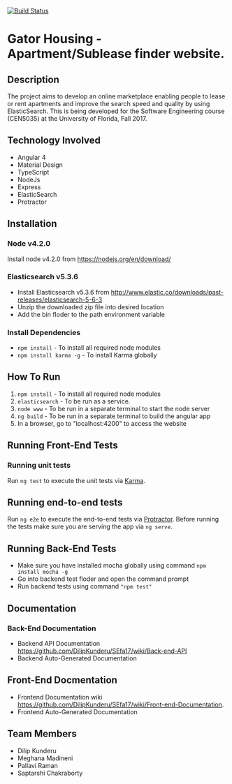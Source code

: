 [![Build Status](https://img.shields.io/travis/DilipKunderu/SEfa17.svg?style=flat-square)](https://travis-ci.org/DilipKunderu/SEfa17)

 # Gator Housing - Apartment/Sublease finder website.
 
 ## Description
 The project aims to develop an online marketplace enabling people to lease or rent apartments and improve the search speed and quality by using ElasticSearch. This is being developed for the Software Engineering course (CEN5035) at the University of Florida, Fall 2017.
 
 ## Technology Involved
  - Angular 4
  - Material Design
  - TypeScript
  - NodeJs
  - Express
  - ElasticSearch
  - Protractor
 
## Installation
  ### Node v4.2.0
  Install node v4.2.0 from https://nodejs.org/en/download/

  ### Elasticsearch v5.3.6
  - Install Elasticsearch v5.3.6 from http://www.elastic.co/downloads/past-releases/elasticsearch-5-6-3
  - Unzip the downloaded zip file into desired location
  - Add the bin floder to the path environment variable

  ### Install Dependencies
  - `npm install` - To install all required node modules
  - `npm install karma -g` - To install Karma globally


 ## How To Run
 1. `npm install` - To install all required node modules
 2. `elasticsearch` - To be run as a service.
 3. `node www` - To be run in a separate terminal to start the node server 
 4. `ng build` - To be run in a separate terminal to build the angular app
 5. In a browser, go to "localhost:4200" to access the website
 
## Running Front-End Tests
  ### Running unit tests
  Run `ng test` to execute the unit tests via [Karma](https://karma-runner.github.io).

  ## Running end-to-end tests
  Run `ng e2e` to execute the end-to-end tests via [Protractor](http://www.protractortest.org/).
  Before running the tests make sure you are serving the app via `ng serve`.

## Running Back-End Tests
  - Make sure you have installed mocha globally using command `npm install mocha -g`
  - Go into backend test floder and open the command prompt
  - Run backend tests using command `"npm test"`

## Documentation

  ### Back-End Documentation
  - Backend API Documentation https://github.com/DilipKunderu/SEfa17/wiki/Back-end-API
  - Backend Auto-Generated Documentation 

  ## Front-End Docmentation
  - Frontend Documentation wiki https://github.com/DilipKunderu/SEfa17/wiki/Front-end-Documentation.
  - Frontend Auto-Generated Documentation
 ## Team Members
  - Dilip Kunderu
  - Meghana Madineni
  - Pallavi Raman
  - Saptarshi Chakraborty
